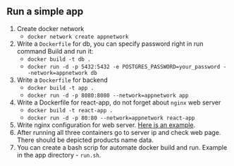## Run a simple app

1. Create docker network
   - `docker network create appnetwork`
2. Write a `Dockerfile` for db, you can specify password right in run command
   Build and run it:
   - `docker build -t db .`
   - `docker run -d -p 5432:5432 -e POSTGRES_PASSWORD=your_password --network=appnetwork db`
3. Write a `Dockerfile` for backend
    - `docker build -t app .`
    - `docker run -d -p 8080:8080 --network=appnetwork app`
4. Write a Dockerfile for react-app, do not forget about `nginx` web server
    - `docker build -t react-app .`
    - `docker run -d -p 80:80 --network=appnetwork react-app`
5. Write nginx configuration for web server. [Here is an example](https://github.com/exzvor/freedevopsworkspace/blob/main/app/react-app/nginx.conf).
6. After running all three containers go to server ip and check web page. There should be depicted products name data.
7. You can create a bash scrip for automate docker build and run. Example in the app directory - `run.sh`.